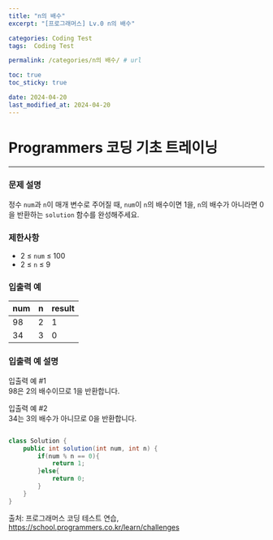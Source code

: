 ```yaml
---
title: "n의 배수"
excerpt: "[프로그래머스] Lv.0 n의 배수"

categories: Coding Test
tags:  Coding Test

permalink: /categories/n의 배수/ # url

toc: true
toc_sticky: true

date: 2024-04-20
last_modified_at: 2024-04-20
---
```


# Programmers 코딩 기초 트레이닝

---

### 문제 설명
정수 `num`과 `n`이 매개 변수로 주어질 때, `num`이 `n`의 배수이면 1을, `n`의 배수가 아니라면 0을 반환하는 `solution` 함수를 완성해주세요.

### 제한사항
- 2 ≤ `num` ≤ 100
- 2 ≤ `n` ≤ 9

### 입출력 예

| num | n | result |
|-----|---|--------|
| 98  | 2 | 1      |
| 34  | 3 | 0      |

### 입출력 예 설명
입출력 예 #1  
98은 2의 배수이므로 1을 반환합니다.

입출력 예 #2  
34는 3의 배수가 아니므로 0을 반환합니다.
```java

class Solution {
    public int solution(int num, int n) {
        if(num % n == 0){
            return 1;
        }else{
            return 0;
        }
    }
}
``````

출처: 프로그래머스 코딩 테스트 연습, https://school.programmers.co.kr/learn/challenges
